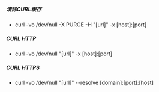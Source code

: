 
##### 清除CURL缓存
- curl -vo /dev/null -X PURGE -H "[url]" -x [host]:[port]

##### CURL HTTP
- curl -vo /dev/null "[url]" -x [host]:[port]

##### CURL HTTPS
- curl -vo /dev/null "[url]" --resolve [domain]:[port]:[host]
